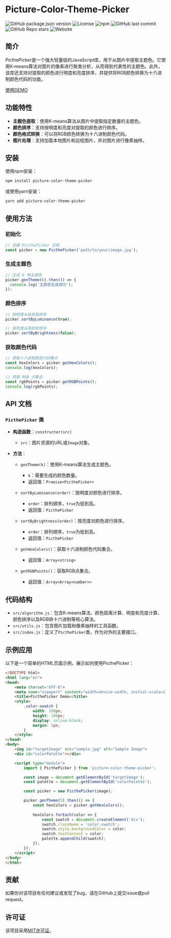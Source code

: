 # Picture-Color-Theme-Picker

![GitHub package.json version](https://img.shields.io/github/package-json/v/immappyj/picture-color-theme-picker)
![License](https://img.shields.io/npm/l/picture-color-theme-picker)
![npm](https://img.shields.io/npm/dm/picture-color-theme-picker)
![GitHub last commit](https://img.shields.io/github/last-commit/immappyj/picture-color-theme-picker)
![GitHub Repo stars](https://img.shields.io/github/stars/immappyj/picture-color-theme-picker?style=social)
![Website](https://img.shields.io/website?url=https%3A%2F%2Fwww.itsmygo.cn%2Fpicture-color-theme-picker%2F&style=flat&label=DemoWeb)



## 简介
PicthePicker是一个强大轻量级的JavaScript库，用于从图片中提取主题色。它使用K-means算法对图片的像素进行聚类分析，从而得到代表性的主题色。此外，该库还支持对提取的颜色进行明度和亮度排序，并提供将RGB颜色转换为十六进制颜色代码的功能。

[使用DEMO](https://www.itsmygo.cn/picture-color-theme-picker)

## 功能特性
- **主题色提取**：使用K-means算法从图片中提取指定数量的主题色。
- **颜色排序**：支持按明度和亮度对提取的颜色进行排序。
- **颜色格式转换**：可以将RGB颜色转换为十六进制颜色代码。
- **图片处理**：支持加载本地图片和远程图片，并对图片进行像素抽样。

## 安装
使用npm安装：
```bash
npm install picture-color-theme-picker
```

或使用yarn安装：
```bash
yarn add picture-color-theme-picker
```

## 使用方法

### 初始化
```javascript
// 创建 PicthePicker 实例
const picker = new PicthePicker('path/to/your/image.jpg');
```

### 生成主题色
```javascript
// 生成 6 种主题色
picker.genTheme(6).then(() => {
  console.log('主题色生成成功');
});
```

### 颜色排序
```javascript
// 按明度从低到高排序
picker.sortByLuminance(true);

// 按亮度从高到低排序
picker.sortByBrightness(false);
```

### 获取颜色代码
```javascript
// 获取十六进制颜色代码集合
const hexColors = picker.getHexColors();
console.log(hexColors);

// 获取 RGB 点集合
const rgbPoints = picker.getRGBPoints();
console.log(rgbPoints);
```

## API 文档

### `PicthePicker` 类
- **构造函数**：`constructor(src)`
  - `src`：图片资源的URL或`Image`对象。

- **方法**：
  - `genTheme(k)`：使用K-means算法生成主题色。
    - `k`：需要生成的颜色数量。
    - 返回值：`Promise<PicthePicker>`

  - `sortByLuminance(order)`：按明度对颜色进行排序。
    - `order`：排列顺序，`true`为低到高。
    - 返回值：`PicthePicker`

  - `sortByBrightness(order)`：按亮度对颜色进行排序。
    - `order`：排列顺序，`true`为低到高。
    - 返回值：`PicthePicker`

  - `getHexColors()`：获取十六进制颜色代码集合。
    - 返回值：`Array<string>`

  - `getRGBPoints()`：获取RGB点集合。
    - 返回值：`Array<Array<number>>`

## 代码结构
- `src/algorithm.js`：包含K-means算法、颜色距离计算、明度和亮度计算、颜色排序以及RGB转十六进制等核心算法。
- `src/utils.js`：包含图片加载和像素抽样的工具函数。
- `src/index.js`：定义了`PicthePicker`类，作为对外的主要接口。

## 示例应用
以下是一个简单的HTML页面示例，展示如何使用PicthePicker：

```html
<!DOCTYPE html>
<html lang="en">
<head>
    <meta charset="UTF-8">
    <meta name="viewport" content="width=device-width, initial-scale=1.0">
    <title>PicthePicker Demo</title>
    <style>
        .color-swatch {
            width: 100px;
            height: 100px;
            display: inline-block;
            margin: 5px;
        }
    </style>
</head>
<body>
    <img id="targetImage" src="sample.jpg" alt="Sample Image">
    <div id="colorPalette"></div>

    <script type="module">
        import { PicthePicker } from 'picture-color-theme-picker';

        const image = document.getElementById('targetImage');
        const palette = document.getElementById('colorPalette');

        const picker = new PicthePicker(image);

        picker.genTheme(5).then(() => {
            const hexColors = picker.getHexColors();
            
            hexColors.forEach(color => {
                const swatch = document.createElement('div');
                swatch.className = 'color-swatch';
                swatch.style.backgroundColor = color;
                swatch.textContent = color;
                palette.appendChild(swatch);
            });
        });
    </script>
</body>
</html>
```

## 贡献
如果你对该项目有任何建议或发现了bug，请在GitHub上提交issue或pull request。

## 许可证
该项目采用[MIT许可证](https://opensource.org/licenses/MIT)。